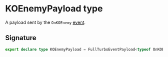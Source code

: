 # KOEnemyPayload type

A payload sent by the `OnKOEnemy` [event](https://developers.meta.com/horizon-worlds/reference/2.0.0/analytics_turboevents).

## Signature

```typescript
export declare type KOEnemyPayload = FullTurboEventPayload<typeof OnKOEnemy>;
```